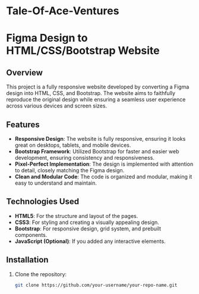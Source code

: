 # Tale-Of-Ace-Ventures
 
# Figma Design to HTML/CSS/Bootstrap Website

## Overview

This project is a fully responsive website developed by converting a Figma design into HTML, CSS, and Bootstrap. The website aims to faithfully reproduce the original design while ensuring a seamless user experience across various devices and screen sizes.

## Features

- **Responsive Design**: The website is fully responsive, ensuring it looks great on desktops, tablets, and mobile devices.
- **Bootstrap Framework**: Utilized Bootstrap for faster and easier web development, ensuring consistency and responsiveness.
- **Pixel-Perfect Implementation**: The design is implemented with attention to detail, closely matching the Figma design.
- **Clean and Modular Code**: The code is organized and modular, making it easy to understand and maintain.

## Technologies Used

- **HTML5**: For the structure and layout of the pages.
- **CSS3**: For styling and creating a visually appealing design.
- **Bootstrap**: For responsive design, grid system, and prebuilt components.
- **JavaScript (Optional)**: If you added any interactive elements.

## Installation

1. Clone the repository:
   ```bash
   git clone https://github.com/your-username/your-repo-name.git
